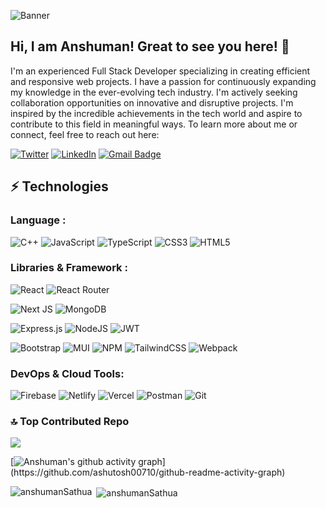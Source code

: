 ![Banner](https://pbs.twimg.com/profile_banners/1413889697659584514/1641570849/1500x500)

## Hi, I am Anshuman! Great to see you here! 👋

I'm an experienced Full Stack Developer specializing in creating efficient and responsive web projects. I have a passion for continuously expanding my knowledge in the ever-evolving tech industry. I'm actively seeking collaboration opportunities on innovative and disruptive projects. I'm inspired by the incredible achievements in the tech world and aspire to contribute to this field in meaningful ways. To learn more about me or connect, feel free to reach out here:

[![Twitter](https://img.shields.io/badge/Twitter-%231DA1F2.svg?logo=Twitter&logoColor=white)](https://twitter.com/i_m_anshu_)
[![LinkedIn](https://img.shields.io/badge/LinkedIn-%230077B5.svg?logo=linkedin&logoColor=white)](https://www.linkedin.com/in/anshuman-sathua/)
[![Gmail Badge](https://img.shields.io/badge/-co.anshu@gmail.com-c14438?style=flat-square&logo=Gmail&logoColor=white&link=mailto:co.anshu@gmail.com)](mailto:co.anshu@gmail.com)

## ⚡ Technologies

### Language :

![C++](https://img.shields.io/badge/c++-%2300599C.svg?style=for-the-badge&logo=c%2B%2B&logoColor=white)
![JavaScript](https://img.shields.io/badge/javascript-%23323330.svg?style=for-the-badge&logo=javascript&logoColor=%23F7DF1E)
![TypeScript](https://img.shields.io/badge/typescript-%23007ACC.svg?style=for-the-badge&logo=typescript&logoColor=white)
![CSS3](https://img.shields.io/badge/css3-%231572B6.svg?style=for-the-badge&logo=css3&logoColor=white)
![HTML5](https://img.shields.io/badge/html5-%23E34F26.svg?style=for-the-badge&logo=html5&logoColor=white)

### Libraries & Framework :

![React](https://img.shields.io/badge/react-%2320232a.svg?style=for-the-badge&logo=react&logoColor=%2361DAFB)
![React Router](https://img.shields.io/badge/React_Router-CA4245?style=for-the-badge&logo=react-router&logoColor=white)
<!--![Redux](https://img.shields.io/badge/redux-%23593d88.svg?style=for-the-badge&logo=redux&logoColor=white)-->
![Next JS](https://img.shields.io/badge/Next-black?style=for-the-badge&logo=next.js&logoColor=white)
![MongoDB](https://img.shields.io/badge/MongoDB-%234ea94b.svg?style=for-the-badge&logo=mongodb&logoColor=white)
<!--![GraphQL](https://img.shields.io/badge/-GraphQL-E10098?style=for-the-badge&logo=graphql&logoColor=white)-->
![Express.js](https://img.shields.io/badge/express.js-%23404d59.svg?style=for-the-badge&logo=express&logoColor=%2361DAFB)
![NodeJS](https://img.shields.io/badge/node.js-6DA55F?style=for-the-badge&logo=node.js&logoColor=white)
![JWT](https://img.shields.io/badge/JWT-black?style=for-the-badge&logo=JSON%20web%20tokens)
<!---![Socket.io](https://img.shields.io/badge/Socket.io-black?style=for-the-badge&logo=socket.io&badgeColor=010101)-->
![Bootstrap](https://img.shields.io/badge/bootstrap-%23563D7C.svg?style=for-the-badge&logo=bootstrap&logoColor=white)
![MUI](https://img.shields.io/badge/MUI-%230081CB.svg?style=for-the-badge&logo=material-ui&logoColor=white)
![NPM](https://img.shields.io/badge/NPM-%23000000.svg?style=for-the-badge&logo=npm&logoColor=white)
![TailwindCSS](https://img.shields.io/badge/tailwindcss-%2338B2AC.svg?style=for-the-badge&logo=tailwind-css&logoColor=white)
![Webpack](https://img.shields.io/badge/webpack-%238DD6F9.svg?style=for-the-badge&logo=webpack&logoColor=black)

### DevOps & Cloud Tools:

![Firebase](https://img.shields.io/badge/firebase-%23039BE5.svg?style=for-the-badge&logo=firebase)
![Netlify](https://img.shields.io/badge/netlify-%23000000.svg?style=for-the-badge&logo=netlify&logoColor=#00C7B7)
![Vercel](https://img.shields.io/badge/vercel-%23000000.svg?style=for-the-badge&logo=vercel&logoColor=white)
![Postman](https://img.shields.io/badge/Postman-FF6C37?style=for-the-badge&logo=postman&logoColor=white)
![Git](https://img.shields.io/badge/-Git-black?style=for-the-badge&logo=git)
<!---<a href="#"><img alt="GitHub Pages" src="https://img.shields.io/badge/GitHub%20Pages-%23327FC7.svg?logo=github&logoColor=white"></a>-->

### 🔝 Top Contributed Repo

![](https://github-contributor-stats.vercel.app/api?username=anshumanSathua&limit=5&theme=light&combine_all_yearly_contributions=true)

[![Anshuman's github activity graph](https://github-readme-activity-graph.vercel.app/graph?username=anshumanSathua&bg_color=0f2d3d&color=1cadfb&line=1cadfb&point=1cadfb&area=true&hide_border=true")](https://github.com/ashutosh00710/github-readme-activity-graph)

<p><img align="left" src="https://github-readme-stats.vercel.app/api/top-langs?username=anshumanSathua&show_icons=true&locale=en&layout=compact" alt="anshumanSathua" /></p>

<p>&nbsp;<img align="center" src="https://github-readme-stats.vercel.app/api?username=anshumanSathua&show_icons=true&locale=en" alt="anshumanSathua" /></p>
